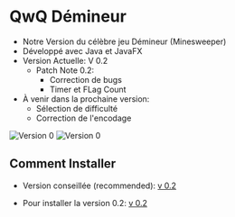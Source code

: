 # QwQ Démineur

- Notre Version du célèbre jeu Démineur (Minesweeper)
- Développé avec Java et JavaFX
- Version Actuelle: V 0.2
  - Patch Note 0.2:
    - Correction de bugs
    - Timer et FLag Count
- À venir dans la prochaine version:
  - Sélection de difficulté
  - Correction de l'encodage
  
![Version 0](https://media.discordapp.net/attachments/636265825812348946/956584238860341319/unknown.png?width=623&height=676)
![Version 0](https://media.discordapp.net/attachments/636265825812348946/956584448621686814/unknown.png?width=623&height=676)

## Comment Installer

  - Version conseillée (recommended): [v 0.2](https://github.com/QwQ-Legacy/QwQ_Public/blob/main/Demineur/v-0/howInstall.md)

  - Pour installer la version 0.2: [v 0.2](https://github.com/QwQ-Legacy/QwQ_Public/blob/main/Demineur/v-0/howInstall.md)
